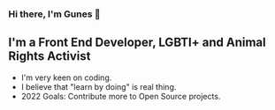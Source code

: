 ### Hi there, I'm Gunes 👋

## I'm a Front End Developer, LGBTI+ and Animal Rights Activist

- I'm very keen on coding.
- I believe that "learn by doing" is real thing.
- 2022 Goals: Contribute more to Open Source projects.
